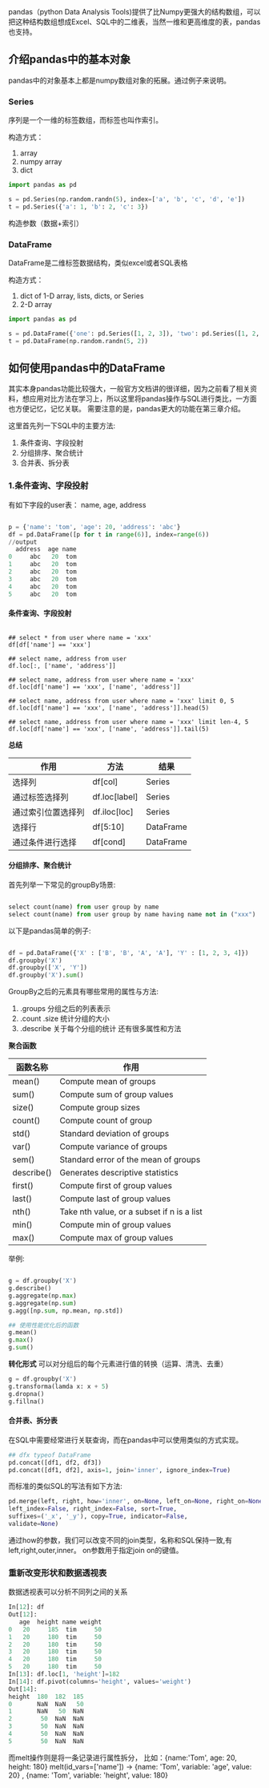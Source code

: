 
pandas（python Data Analysis Tools)提供了比Numpy更强大的结构数组，可以把这种结构数组想成Excel、SQL中的二维表，当然一维和更高维度的表，pandas也支持。

## 介绍pandas中的基本对象

pandas中的对象基本上都是numpy数组对象的拓展。通过例子来说明。
### Series
序列是一个一维的标签数组，而标签也叫作索引。

构造方式：
1. array
2. numpy array
3. dict

```python
import pandas as pd

s = pd.Series(np.random.randn(5), index=['a', 'b', 'c', 'd', 'e'])
t = pd.Series({'a': 1, 'b': 2, 'c': 3})
```

构造参数（数据+索引）

### DataFrame
DataFrame是二维标签数据结构，类似excel或者SQL表格

构造方式：
1. dict of 1-D array, lists, dicts, or Series
2. 2-D array

```python
import pandas as pd

s = pd.DataFrame({'one': pd.Series([1, 2, 3]), 'two': pd.Series([1, 2, 3])})
t = pd.DataFrame(np.random.randn(5, 2))
```

## 如何使用pandas中的DataFrame
其实本身pandas功能比较强大，一般官方文档讲的很详细，因为之前看了相关资料，想应用对比方法在学习上，所以这里将pandas操作与SQL进行类比，一方面也方便记忆，记忆关联。
需要注意的是，pandas更大的功能在第三章介绍。

这里首先列一下SQL中的主要方法:
1. 条件查询、字段投射
2. 分组排序、聚合统计
3. 合并表、拆分表

### 1.条件查询、字段投射

有如下字段的user表：
name, age, address

```python

p = {'name': 'tom', 'age': 20, 'address': 'abc'}
df = pd.DataFrame([p for t in range(6)], index=range(6))
//output
  address  age name
0     abc   20  tom
1     abc   20  tom
2     abc   20  tom
3     abc   20  tom
4     abc   20  tom
5     abc   20  tom

```

#### 条件查询、字段投射

```python/sql

## select * from user where name = 'xxx'
df[df['name'] == 'xxx']

## select name, address from user
df.loc[:, ['name', 'address']]

## select name, address from user where name = 'xxx'
df.loc[df['name'] == 'xxx', ['name', 'address']]

## select name, address from user where name = 'xxx' limit 0, 5
df.loc[df['name'] == 'xxx', ['name', 'address']].head(5)

## select name, address from user where name = 'xxx' limit len-4, 5
df.loc[df['name'] == 'xxx', ['name', 'address']].tail(5)
```

**总结**

作用 | 方法 | 结果
---------|----------|---------
 选择列 | df[col] | Series
 通过标签选择列 | df.loc[label] | Series
 通过索引位置选择列 | df.iloc[loc] | Series
 选择行 | df[5:10] | DataFrame
 通过条件进行选择 | df[cond] | DataFrame

#### 分组排序、聚合统计
首先列举一下常见的groupBy场景:
```python

select count(name) from user group by name
select count(name) from user group by name having name not in ("xxx")

```

以下是pandas简单的例子:
```python

df = pd.DataFrame({'X' : ['B', 'B', 'A', 'A'], 'Y' : [1, 2, 3, 4]})
df.groupby('X')
df.groupby(['X', 'Y'])
df.groupby('X').sum()

```

GroupBy之后的元素具有哪些常用的属性与方法:
1. .groups 分组之后的列表表示
2. .count .size 统计分组的大小
3. .describe 关于每个分组的统计
还有很多属性和方法

**聚合函数**

函数名称 | 作用
---------|----------
mean() | Compute mean of groups
sum() | Compute sum of group values
size() | Compute group sizes
count() | Compute count of group
std() | Standard deviation of groups
var() | Compute variance of groups
sem() | Standard error of the mean of groups
describe() | Generates descriptive statistics
first() | Compute first of group values
last() | Compute last of group values
nth() | Take nth value, or a subset if n is a list
min() | Compute min of group values
max() | Compute max of group values

举例:
```python

g = df.groupby('X')
g.describe()
g.aggregate(np.max)
g.aggregate(np.sum)
g.agg([np.sum, np.mean, np.std])

## 使用性能优化后的函数
g.mean()
g.max()
g.sum()
```

**转化形式**
可以对分组后的每个元素进行值的转换（运算、清洗、去重）
````python
g = df.groupby('X')
g.transforma(lamda x: x + 5)
g.dropna()
g.fillna()
````

#### 合并表、拆分表
在SQL中需要经常进行关联查询，而在pandas中可以使用类似的方式实现。

```python
## dfx typeof DataFrame
pd.concat([df1, df2, df3])
pd.concat([df1, df2], axis=1, join='inner', ignore_index=True)

```

而标准的类似SQL的写法有如下方法:
```python
pd.merge(left, right, how='inner', on=None, left_on=None, right_on=None,
left_index=False, right_index=False, sort=True,
suffixes=('_x', '_y'), copy=True, indicator=False,
validate=None)
```
通过how的参数，我们可以改变不同的join类型，名称和SQL保持一致,有left,right,outer,inner。
on参数用于指定join on的键值。

### 重新改变形状和数据透视表
数据透视表可以分析不同列之间的关系

```python
In[12]: df
Out[12]:
   age  height name weight
0   20     185  tim     50
1   20     180  tim     50
2   20     180  tim     50
3   20     180  tim     50
4   20     180  tim     50
5   20     180  tim     50
In[13]: df.loc[1, 'height']=182
In[14]: df.pivot(columns='height', values='weight')
Out[14]:
height  180  182  185
0       NaN  NaN   50
1       NaN   50  NaN
2        50  NaN  NaN
3        50  NaN  NaN
4        50  NaN  NaN
5        50  NaN  NaN
```

而melt操作则是将一条记录进行属性拆分，
比如：{name:'Tom', age: 20, height: 180}
melt(id_vars=['name'])
-> {name: 'Tom', variable: 'age', value: 20} ,
{name: 'Tom', variable: 'height', value: 180}




